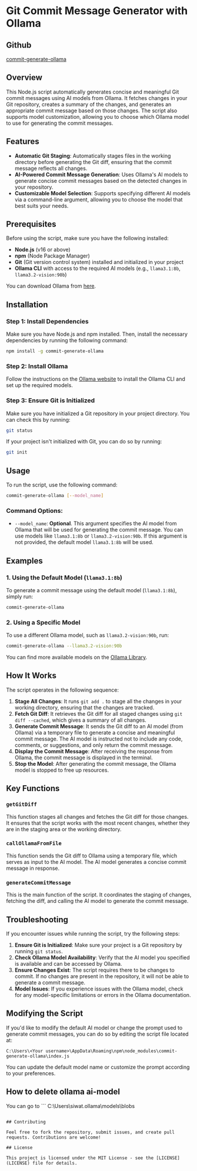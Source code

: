 # Git Commit Message Generator with Ollama

## Github

[commit-generate-ollama](https://github.com/Shinon2023/commit-generate-ollama/tree/main?tab=readme-ov-file)

## Overview

This Node.js script automatically generates concise and meaningful Git commit messages using AI models from Ollama. It fetches changes in your Git repository, creates a summary of the changes, and generates an appropriate commit message based on those changes. The script also supports model customization, allowing you to choose which Ollama model to use for generating the commit messages.

## Features

- **Automatic Git Staging**: Automatically stages files in the working directory before generating the Git diff, ensuring that the commit message reflects all changes.
- **AI-Powered Commit Message Generation**: Uses Ollama's AI models to generate concise commit messages based on the detected changes in your repository.
- **Customizable Model Selection**: Supports specifying different AI models via a command-line argument, allowing you to choose the model that best suits your needs.

## Prerequisites

Before using the script, make sure you have the following installed:

- **Node.js** (v16 or above)
- **npm** (Node Package Manager)
- **Git** (Git version control system) installed and initialized in your project
- **Ollama CLI** with access to the required AI models (e.g., `llama3.1:8b`, `llama3.2-vision:90b`)

You can download Ollama from [here](https://ollama.com/).

## Installation

### Step 1: Install Dependencies

Make sure you have Node.js and npm installed. Then, install the necessary dependencies by running the following command:

```bash
npm install -g commit-generate-ollama
```

### Step 2: Install Ollama

Follow the instructions on the [Ollama website](https://ollama.com/) to install the Ollama CLI and set up the required models.

### Step 3: Ensure Git is Initialized

Make sure you have initialized a Git repository in your project directory. You can check this by running:

```bash
git status
```

If your project isn't initialized with Git, you can do so by running:

```bash
git init
```

## Usage

To run the script, use the following command:

```bash
commit-generate-ollama [--model_name]
```

### Command Options:

- `--model_name`: **Optional**. This argument specifies the AI model from Ollama that will be used for generating the commit message. You can use models like `llama3.1:8b` or `llama3.2-vision:90b`. If this argument is not provided, the default model `llama3.1:8b` will be used.

## Examples

### 1. Using the Default Model (`llama3.1:8b`)

To generate a commit message using the default model (`llama3.1:8b`), simply run:

```bash
commit-generate-ollama
```

### 2. Using a Specific Model

To use a different Ollama model, such as `llama3.2-vision:90b`, run:

```bash
commit-generate-ollama --llama3.2-vision:90b
```

You can find more available models on the [Ollama Library](https://ollama.com/library?sort=popular).

## How It Works

The script operates in the following sequence:

1. **Stage All Changes**: It runs `git add .` to stage all the changes in your working directory, ensuring that the changes are tracked.
2. **Fetch Git Diff**: It retrieves the Git diff for all staged changes using `git diff --cached`, which gives a summary of all changes.
3. **Generate Commit Message**: It sends the Git diff to an AI model (from Ollama) via a temporary file to generate a concise and meaningful commit message. The AI model is instructed not to include any code, comments, or suggestions, and only return the commit message.
4. **Display the Commit Message**: After receiving the response from Ollama, the commit message is displayed in the terminal.
5. **Stop the Model**: After generating the commit message, the Ollama model is stopped to free up resources.

## Key Functions

### `getGitDiff`

This function stages all changes and fetches the Git diff for those changes. It ensures that the script works with the most recent changes, whether they are in the staging area or the working directory.

### `callOllamaFromFile`

This function sends the Git diff to Ollama using a temporary file, which serves as input to the AI model. The AI model generates a concise commit message in response.

### `generateCommitMessage`

This is the main function of the script. It coordinates the staging of changes, fetching the diff, and calling the AI model to generate the commit message.

## Troubleshooting

If you encounter issues while running the script, try the following steps:

1. **Ensure Git is Initialized**: Make sure your project is a Git repository by running `git status`.
2. **Check Ollama Model Availability**: Verify that the AI model you specified is available and can be accessed by Ollama.
3. **Ensure Changes Exist**: The script requires there to be changes to commit. If no changes are present in the repository, it will not be able to generate a commit message.
4. **Model Issues**: If you experience issues with the Ollama model, check for any model-specific limitations or errors in the Ollama documentation.

## Modifying the Script

If you'd like to modify the default AI model or change the prompt used to generate commit messages, you can do so by editing the script file located at:

```
C:\Users\<Your username>\AppData\Roaming\npm\node_modules\commit-generate-ollama\index.js
```

You can update the default model name or customize the prompt according to your preferences.

## How to delete ollama ai-model

You can go to ```
C:\Users\siwat\.ollama\models\blobs

```you can delete the model as you wish.

## Contributing

Feel free to fork the repository, submit issues, and create pull requests. Contributions are welcome!

## License

This project is licensed under the MIT License - see the [LICENSE](LICENSE) file for details.